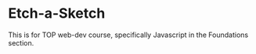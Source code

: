# Etch-a-Sketch
This is for TOP web-dev course, specifically Javascript in the Foundations section.
